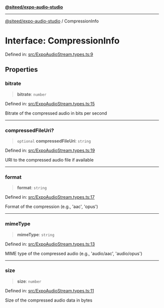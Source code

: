 [**@siteed/expo-audio-studio**](../README.md)

***

[@siteed/expo-audio-studio](../README.md) / CompressionInfo

# Interface: CompressionInfo

Defined in: [src/ExpoAudioStream.types.ts:9](https://github.com/deeeed/expo-audio-stream/blob/9ccce858174254387aac44d30853c908707d8254/packages/expo-audio-studio/src/ExpoAudioStream.types.ts#L9)

## Properties

### bitrate

> **bitrate**: `number`

Defined in: [src/ExpoAudioStream.types.ts:15](https://github.com/deeeed/expo-audio-stream/blob/9ccce858174254387aac44d30853c908707d8254/packages/expo-audio-studio/src/ExpoAudioStream.types.ts#L15)

Bitrate of the compressed audio in bits per second

***

### compressedFileUri?

> `optional` **compressedFileUri**: `string`

Defined in: [src/ExpoAudioStream.types.ts:19](https://github.com/deeeed/expo-audio-stream/blob/9ccce858174254387aac44d30853c908707d8254/packages/expo-audio-studio/src/ExpoAudioStream.types.ts#L19)

URI to the compressed audio file if available

***

### format

> **format**: `string`

Defined in: [src/ExpoAudioStream.types.ts:17](https://github.com/deeeed/expo-audio-stream/blob/9ccce858174254387aac44d30853c908707d8254/packages/expo-audio-studio/src/ExpoAudioStream.types.ts#L17)

Format of the compression (e.g., 'aac', 'opus')

***

### mimeType

> **mimeType**: `string`

Defined in: [src/ExpoAudioStream.types.ts:13](https://github.com/deeeed/expo-audio-stream/blob/9ccce858174254387aac44d30853c908707d8254/packages/expo-audio-studio/src/ExpoAudioStream.types.ts#L13)

MIME type of the compressed audio (e.g., 'audio/aac', 'audio/opus')

***

### size

> **size**: `number`

Defined in: [src/ExpoAudioStream.types.ts:11](https://github.com/deeeed/expo-audio-stream/blob/9ccce858174254387aac44d30853c908707d8254/packages/expo-audio-studio/src/ExpoAudioStream.types.ts#L11)

Size of the compressed audio data in bytes

